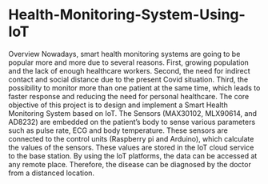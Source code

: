 # Health-Monitoring-System-Using-IoT

Overview
Nowadays, smart health monitoring systems are going to be popular more and more due to several reasons. First, growing population and the lack of enough healthcare workers. Second, the need for indirect contact and social distance due to the present Covid situation. Third, the possibility to monitor more than one patient at the same time, which leads to faster response and reducing the need for personal healthcare.
The core objective of this project is to design and implement a Smart Health Monitoring System based on IoT. The Sensors (MAX30102, MLX90614, and AD8232) are embedded on the patient’s body to sense various parameters such as pulse rate, ECG and body temperature. These sensors are connected to the control units (Raspberry pi and Arduino), which calculate the values of the sensors. These values are stored in the IoT cloud service to the base station. By using the IoT platforms, the data can be accessed at any remote place. Therefore, the disease can be diagnosed by the doctor from a distanced location.
